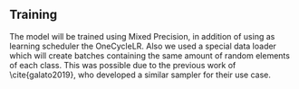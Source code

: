 ## Training

The model will be trained using Mixed Precision, in addition of using as learning scheduler the OneCycleLR. Also we used a special data loader which will create batches containing the same amount of random elements of each class. This was possible due to the previous work of \cite{galato2019}, who developed a similar sampler for their use case.
